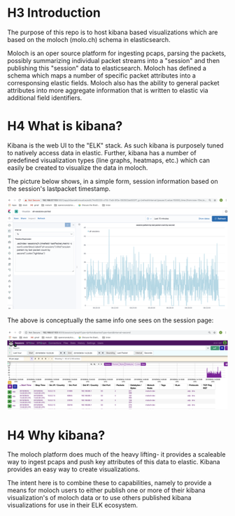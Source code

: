 

# H3 Introduction

The purpose of this repo is to host kibana based visualizations which are based on the moloch (molo.ch) schema in elasticsearch.

Moloch is an oper source platform for ingesting pcaps, parsing the packets, possibly summarizing individual packet streams into a "session" and then publishing this "session" data to elasticsearch.   Moloch has defined a schema which maps a number of specific packet attributes into a corresponsing elastic fields.  Moloch also has the ability to general packet attributes into more aggregate information that is written to elastic via additional field identifiers.

# H4 What is kibana?

Kibana is the web UI to the "ELK" stack.  As such kibana is purposely tuned to natively access data in elastic.  Further, kibana has a number of predefined visualization types (line graphs, heatmaps, etc.) which can easily be created to visualize the data in moloch. 

The picture below shows, in a simple form, session information based on the session's lastpacket timestamp.  

![](https://github.com/bf31415/moloch-kibana-examples/blob/master/Screen%20Shot%202019-09-04%20at%2008.34.03.png)

The above is conceptually the same info one sees on the session page:

![](https://github.com/bf31415/moloch-kibana-examples/blob/master/Screen%20Shot%202019-09-04%20at%2008.52.14.png)


# H4 Why kibana?

The moloch platform does much of the heavy lifting- it provides a scaleable way to ingest pcaps and push key attributes of this data to elastic.   Kibana provides an easy way to create visualizations.  

The intent here is to combine these to capabilities, namely to provide a means for moloch users to either publish one or more of their kibana visualization's of moloch data or to use others published kibana visualizations for use in their ELK ecosystem.



